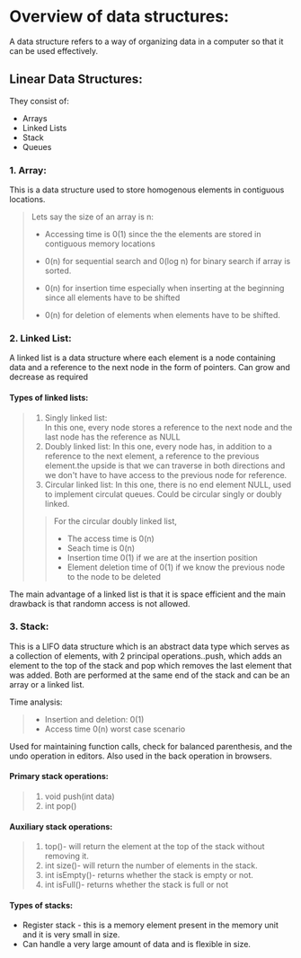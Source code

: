 # Overview of data structures:
A data structure refers to a way of organizing data in a computer so that it can be used effectively. <br>
## Linear Data Structures:
They consist of: 

- Arrays
- Linked Lists
- Stack
- Queues

### 1. Array:
This is a data structure used to store homogenous elements in contiguous locations.

> Lets say the size of an array is n:
>
>- Accessing time is 0(1) since the the elements are stored in contiguous memory locations
>
>- 0(n) for sequential search and 0(log n) for binary search if array is sorted.
>- 0(n) for insertion time especially when inserting at the beginning since all elements have to be shifted 
>- 0(n) for deletion of elements when elements have to be shifted.

### 2. Linked List:
A linked list is a data structure where each element is a node containing data and a reference to the next node in the form of pointers. Can grow and decrease as required 

#### Types of linked lists:
>1. Singly linked list:<br>
In this one, every node stores a reference to the next node and the last node has the reference as NULL
>2. Doubly linked list:
In this one, every node has, in addition to a reference to the next element, a reference to the previous element.the upside is that we can traverse in both directions and we don't have to have access to the previous node for reference.
>3. Circular linked list:
In this one, there is no end element NULL, used to implement circulat queues. Could be circular singly or doubly linked.
>> For the circular doubly linked list,<br>
>>- The access time is 0(n)
>>- Seach time is 0(n)
>>- Insertion time 0(1) if we are at the insertion position
>>- Element deletion time of 0(1) if we know the previous node to the node to be deleted

The main advantage of a linked list is that it is space efficient and the main drawback is that randomn access is not allowed.

###  3. Stack:
This is a LIFO data structure which is an abstract data type which serves as a collection of elements, with 2 principal operations..push, which adds an element to the top of the stack and pop which removes the last element that was added. Both are performed at the same end of the stack and can be an array or a linked list.

Time analysis:
>- Insertion and deletion: 0(1)
>- Access time 0(n) worst case scenario

Used for maintaining function calls, check for balanced parenthesis, and the undo operation in editors. Also used in the back operation in browsers.
#### Primary stack operations:
>1. void push(int data)
>2. int pop()
#### Auxiliary stack operations:
>1. top()- will return the element at the top of the stack without removing it.
>2. int size()- will return the number of elements in the stack.
>3. int isEmpty()- returns whether the stack is empty or not.
>4. int isFull()- returns whether the stack is full or not
#### Types of stacks:
- Register stack - this is a memory element present in the memory unit and it is very small in size.
- Can handle a very large amount of data and is flexible in size.






